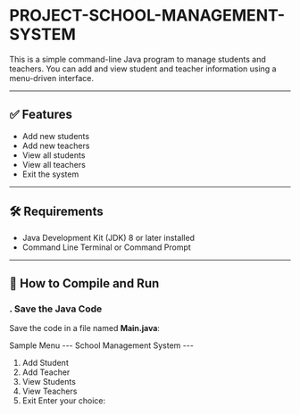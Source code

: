# PROJECT-SCHOOL-MANAGEMENT-SYSTEM

This is a simple command-line Java program to manage students and teachers. You can add and view student and teacher information using a menu-driven interface.

---

## ✅ Features

- Add new students
- Add new teachers
- View all students
- View all teachers
- Exit the system

---

## 🛠 Requirements

- Java Development Kit (JDK) 8 or later installed
- Command Line Terminal or Command Prompt

---

## 🚀 How to Compile and Run

### . Save the Java Code
Save the code in a file named **Main.java**:


Sample Menu
--- School Management System ---
1. Add Student
2. Add Teacher
3. View Students
4. View Teachers
5. Exit
Enter your choice:

